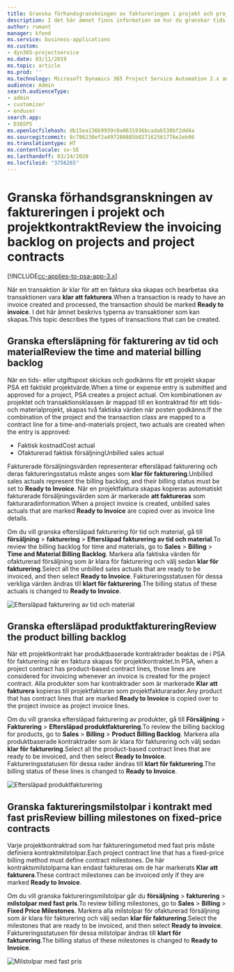 ```yaml
---
title: Granska förhandsgranskningen av faktureringen i projekt och projektkontrakt
description: I det här ämnet finns information om hur du granskar tids-, utgifts- och produkteftersläpningar och hur du markerar dem som klara för fakturering.
author: rumant
manager: kfend
ms.service: business-applications
ms.custom:
- dyn365-projectservice
ms.date: 03/11/2019
ms.topic: article
ms.prod: ''
ms.technology: Microsoft Dynamics 365 Project Service Automation 2.x and 3.x
audience: Admin
search.audienceType:
- admin
- customizer
- enduser
search.app:
- D365PS
ms.openlocfilehash: db15ea136b9939c0a0631936bcadab538bf2dd4a
ms.sourcegitcommit: 8c786230ef2a497280885b827162561776e2eb00
ms.translationtype: HT
ms.contentlocale: sv-SE
ms.lasthandoff: 03/24/2020
ms.locfileid: "3756265"
---
```

# <a name="review-the-invoicing-backlog-on-projects-and-project-contracts"></a><span data-ttu-id="7f973-103">Granska förhandsgranskningen av faktureringen i projekt och projektkontrakt</span><span class="sxs-lookup"><span data-stu-id="7f973-103">Review the invoicing backlog on projects and project contracts</span></span>

[!INCLUDE[cc-applies-to-psa-app-3.x](../includes/cc-applies-to-psa-app-3x.md)]

<span data-ttu-id="7f973-104">När en transaktion är klar för att en faktura ska skapas och bearbetas ska transaktionen vara **klar att fakturera**.</span><span class="sxs-lookup"><span data-stu-id="7f973-104">When a transaction is ready to have an invoice created and processed, the transaction should be marked **Ready to invoice**.</span></span> <span data-ttu-id="7f973-105">I det här ämnet beskrivs typerna av transaktioner som kan skapas.</span><span class="sxs-lookup"><span data-stu-id="7f973-105">This topic describes the types of transactions that can be created.</span></span>

## <a name="review-the-time-and-material-billing-backlog"></a><span data-ttu-id="7f973-106">Granska eftersläpning för fakturering av tid och material</span><span class="sxs-lookup"><span data-stu-id="7f973-106">Review the time and material billing backlog</span></span>

<span data-ttu-id="7f973-107">När en tids- eller utgiftspost skickas och godkänns för ett projekt skapar PSA ett faktiskt projektvärde.</span><span class="sxs-lookup"><span data-stu-id="7f973-107">When a time or expense entry is submitted and approved for a project, PSA creates a project actual.</span></span> <span data-ttu-id="7f973-108">Om kombinationen av projektet och transaktionsklassen är mappad till en kontraktrad för ett tids- och materialprojekt, skapas två faktiska värden när posten godkänns:</span><span class="sxs-lookup"><span data-stu-id="7f973-108">If the combination of the project and the transaction class are mapped to a contract line for a time-and-materials project, two actuals are created when the entry is approved:</span></span>

- <span data-ttu-id="7f973-109">Faktisk kostnad</span><span class="sxs-lookup"><span data-stu-id="7f973-109">Cost actual</span></span> 
- <span data-ttu-id="7f973-110">Ofakturerad faktisk försäljning</span><span class="sxs-lookup"><span data-stu-id="7f973-110">Unbilled sales actual</span></span>

<span data-ttu-id="7f973-111">Fakturerade försäljningsvärden representerar eftersläpad fakturering och deras faktureringsstatus måste anges som **klar för fakturering**.</span><span class="sxs-lookup"><span data-stu-id="7f973-111">Unbilled sales actuals represent the billing backlog, and their billing status must be set to **Ready to Invoice**.</span></span> <span data-ttu-id="7f973-112">När en projektfaktura skapas kopieras automatiskt fakturerade försäljningsvärden som är markerade **att faktureras** som fakturaradinformation.</span><span class="sxs-lookup"><span data-stu-id="7f973-112">When a project invoice is created, unbilled sales actuals that are marked **Ready to Invoice** are copied over as invoice line details.</span></span>

<span data-ttu-id="7f973-113">Om du vill granska eftersläpad fakturering för tid och material, gå till **försäljning** \> **fakturering** \> **Eftersläpad fakturering av tid och material**.</span><span class="sxs-lookup"><span data-stu-id="7f973-113">To review the billing backlog for time and materials, go to **Sales** \> **Billing** \> **Time and Material Billing Backlog**.</span></span> <span data-ttu-id="7f973-114">Markera alla faktiska värden för ofakturerad försäljning som är klara för fakturering och välj sedan **klar för fakturering**.</span><span class="sxs-lookup"><span data-stu-id="7f973-114">Select all the unbilled sales actuals that are ready to be invoiced, and then select **Ready to Invoice**.</span></span> <span data-ttu-id="7f973-115">Faktureringsstatusen för dessa verkliga värden ändras till **klart för fakturering**.</span><span class="sxs-lookup"><span data-stu-id="7f973-115">The billing status of these actuals is changed to **Ready to Invoice**.</span></span>

![Eftersläpad fakturering av tid och material](media/TMBacklog.png)

## <a name="review-the-product-billing-backlog"></a><span data-ttu-id="7f973-117">Granska eftersläpad produktfakturering</span><span class="sxs-lookup"><span data-stu-id="7f973-117">Review the product billing backlog</span></span>

<span data-ttu-id="7f973-118">När ett projektkontrakt har produktbaserade kontraktrader beaktas de i PSA för fakturering när en faktura skapas för projektkontraktet.</span><span class="sxs-lookup"><span data-stu-id="7f973-118">In PSA, when a project contract has product-based contract lines, those lines are considered for invoicing whenever an invoice is created for the project contract.</span></span> <span data-ttu-id="7f973-119">Alla produkter som har kontraktrader som är markerade **Klar att fakturera** kopieras till projektfakturan som projektfakturarader.</span><span class="sxs-lookup"><span data-stu-id="7f973-119">Any product that has contract lines that are marked **Ready to Invoice** is copied over to the project invoice as project invoice lines.</span></span>

<span data-ttu-id="7f973-120">Om du vill granska eftersläpad fakturering av produkter, gå till **Försäljning** \> **Fakturering** \> **Eftersläpad produktfakturering**.</span><span class="sxs-lookup"><span data-stu-id="7f973-120">To review the billing backlog for products, go to **Sales** \> **Billing** \> **Product Billing Backlog**.</span></span> <span data-ttu-id="7f973-121">Markera alla produktbaserade kontraktrader som är klara för fakturering och välj sedan **klar för fakturering**.</span><span class="sxs-lookup"><span data-stu-id="7f973-121">Select all the product-based contract lines that are ready to be invoiced, and then select **Ready to Invoice**.</span></span> <span data-ttu-id="7f973-122">Faktureringsstatusen för dessa rader ändras till **klart för fakturering**.</span><span class="sxs-lookup"><span data-stu-id="7f973-122">The billing status of these lines is changed to **Ready to Invoice**.</span></span>

![Eftersläpad produktfakturering](media/ProductBacklog.png)

## <a name="review-billing-milestones-on-fixed-price-contracts"></a><span data-ttu-id="7f973-124">Granska faktureringsmilstolpar i kontrakt med fast pris</span><span class="sxs-lookup"><span data-stu-id="7f973-124">Review billing milestones on fixed-price contracts</span></span>

<span data-ttu-id="7f973-125">Varje projektkontraktrad som har faktureringsmetod med fast pris måste definiera kontraktmilstolpar.</span><span class="sxs-lookup"><span data-stu-id="7f973-125">Each project contract line that has a fixed-price billing method must define contract milestones.</span></span> <span data-ttu-id="7f973-126">De här kontraktsmilstolparna kan endast faktureras om de har markerats **Klar att fakturera**.</span><span class="sxs-lookup"><span data-stu-id="7f973-126">These contract milestones can be invoiced only if they are marked **Ready to Invoice**.</span></span> 

<span data-ttu-id="7f973-127">Om du vill granska faktureringsmilstolpar går du **försäljning** \> **fakturering** \> **milstolpar med fast pris**.</span><span class="sxs-lookup"><span data-stu-id="7f973-127">To review billing milestones, go to **Sales** \> **Billing** \> **Fixed Price Milestones**.</span></span> <span data-ttu-id="7f973-128">Markera alla milstolpar för ofakturerad försäljning som är klara för fakturering och välj sedan **klar för fakturering**.</span><span class="sxs-lookup"><span data-stu-id="7f973-128">Select the milestones that are ready to be invoiced, and then select **Ready to invoice**.</span></span> <span data-ttu-id="7f973-129">Faktureringsstatusen för dessa milstolpar ändras till **klart för fakturering**.</span><span class="sxs-lookup"><span data-stu-id="7f973-129">The billing status of these milestones is changed to **Ready to Invoice**.</span></span>

![Milstolpar med fast pris](media/FPBacklog.png)
